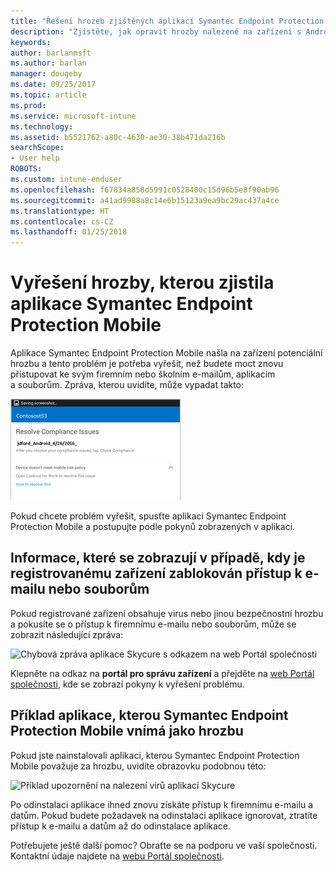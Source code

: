 ```yaml
---
title: "Řešení hrozeb zjištěných aplikací Symantec Endpoint Protection Mobile pro Android | Dokumentace Microsoftu"
description: "Zjistěte, jak opravit hrozby nalezené na zařízení s Androidem."
keywords: 
author: barlanmsft
ms.author: barlan
manager: dougeby
ms.date: 09/25/2017
ms.topic: article
ms.prod: 
ms.service: microsoft-intune
ms.technology: 
ms.assetid: b5521762-a80c-4630-ae30-38b471da216b
searchScope:
- User help
ROBOTS: 
ms.custom: intune-enduser
ms.openlocfilehash: f67834a858d5991c0528400c15d96b5e8f90ab96
ms.sourcegitcommit: a41ad9988a8c14e6b15123a9ea9bc29ac437a4ce
ms.translationtype: HT
ms.contentlocale: cs-CZ
ms.lasthandoff: 01/25/2018
---
```

# <a name="resolve-a-threat-found-by-symantec-endpoint-protection-mobile"></a>Vyřešení hrozby, kterou zjistila aplikace Symantec Endpoint Protection Mobile

Aplikace Symantec Endpoint Protection Mobile našla na zařízení potenciální hrozbu a tento problém je potřeba vyřešit, než budete moct znovu přistupovat ke svým firemním nebo školním e-mailům, aplikacím a souborům. Zpráva, kterou uvidíte, může vypadat takto:

![Aplikace Skycure našla v zařízení hrozbu](./media/lookout-threat-found-android.png)

Pokud chcete problém vyřešit, spusťte aplikaci Symantec Endpoint Protection Mobile a postupujte podle pokynů zobrazených v aplikaci.

## <a name="what-you-might-see-if-your-enrolled-device-is-blocked-from-accessing-email-or-files"></a>Informace, které se zobrazují v případě, kdy je registrovanému zařízení zablokován přístup k e-mailu nebo souborům

Pokud registrované zařízení obsahuje virus nebo jinou bezpečnostní hrozbu a pokusíte se o přístup k firemnímu e-mailu nebo souborům, může se zobrazit následující zpráva:

![Chybová zpráva aplikace Skycure s odkazem na web Portál společnosti](./media/skycure-list-of-potential-issues-android.png)

Klepněte na odkaz na **portál pro správu zařízení** a přejděte na [web Portál společnosti](https://portal.manage.microsoft.com#HelpDeskDialog), kde se zobrazí pokyny k vyřešení problému.

## <a name="example-of-an-app-that-symantec-endpoint-protection-mobile-sees-as-a-threat"></a>Příklad aplikace, kterou Symantec Endpoint Protection Mobile vnímá jako hrozbu

Pokud jste nainstalovali aplikaci, kterou Symantec Endpoint Protection Mobile považuje za hrozbu, uvidíte obrazovku podobnou této:

![Příklad upozornění na nalezení virů aplikací Skycure](./media/skycure-virus-alert-android.png)

Po odinstalaci aplikace ihned znovu získáte přístup k firemnímu e-mailu a datům. Pokud budete požadavek na odinstalaci aplikace ignorovat, ztratíte přístup k e-mailu a datům až do odinstalace aplikace.

Potřebujete ještě další pomoc? Obraťte se na podporu ve vaší společnosti. Kontaktní údaje najdete na [webu Portál společnosti](https://portal.manage.microsoft.com#HelpDeskDialog).

